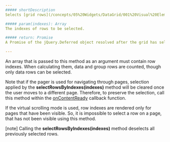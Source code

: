 ```yaml
---
##### shortDescription
Selects [grid rows](/concepts/05%20Widgets/DataGrid/001%20Visual%20Elements/020%20Grid%20Rows.md '/Documentation/Guide/Widgets/DataGrid/Visual_Elements/#Grid_Rows') by indexes.

##### param(indexes): Array
The indexes of rows to be selected.

##### return: Promise
A Promise of the jQuery.Deferred object resolved after the grid has selected the specified rows.

---
```

An array that is passed to this method as an argument must contain row indexes. When calculating them, data and group rows are counted, though only data rows can be selected.

Note that if the pager is used for navigating through pages, selection applied by the **selectRowsByIndexes(indexes)** method will be cleared once the user moves to a different page. Therefore, to preserve the selection, call this method within the [onContentReady](/api-reference/10%20UI%20Widgets/dxDataGrid/1%20Configuration/onContentReady.md '/Documentation/ApiReference/UI_Widgets/dxDataGrid/Configuration/#onContentReady') callback function.

If the virtual scrolling mode is used, row indexes are rendered only for pages that have been visible. So, it is impossible to select a row on a page, that has not been visible using this method. 

[note] Calling the **selectRowsByIndexes(indexes)** method deselects all previously selected rows.